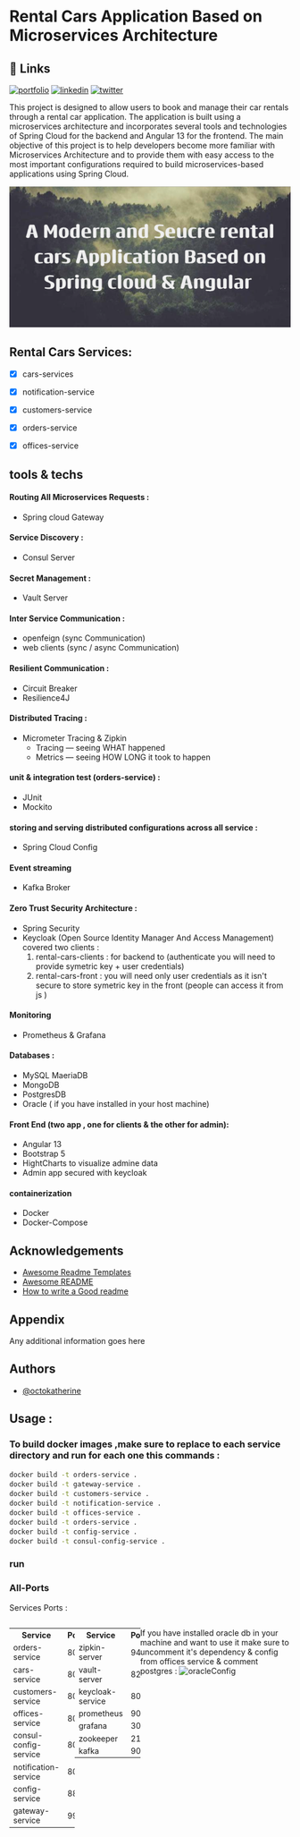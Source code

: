 
# Rental Cars Application Based on Microservices Architecture
## 🔗 Links
[![portfolio](https://img.shields.io/badge/my_portfolio-000?style=for-the-badge&logo=ko-fi&logoColor=white)](https://www.linkedin.com/in/ismail-harik-241b371b9/)
[![linkedin](https://img.shields.io/badge/linkedin-0A66C2?style=for-the-badge&logo=linkedin&logoColor=white)](https://www.linkedin.com/in/ismail-harik-241b371b9)
[![twitter](https://img.shields.io/badge/twitter-1DA1F2?style=for-the-badge&logo=twitter&logoColor=white)](https://twitter.com/ismail_harik)



This project is designed to allow users to book and manage their car rentals through a rental car application. The application is built using a microservices architecture and incorporates several tools and technologies of Spring Cloud for the backend and Angular 13 for the frontend. The main objective of this project is to help developers become more familiar with Microservices Architecture and to provide them with easy access to the most important configurations required to build microservices-based applications using Spring Cloud.

![img.png](img.png)

## Rental Cars Services:
- [x] cars-services
- [x] notification-service
- [x] customers-service
- [x] orders-service
- [x] offices-service



## tools & techs

#### Routing All Microservices Requests :
* Spring cloud Gateway
#### Service Discovery :
* Consul Server
#### Secret Management :
* Vault Server

####  Inter Service Communication :
*  openfeign (sync Communication)
*  web clients (sync / async Communication)

#### Resilient Communication :
* Circuit Breaker
* Resilience4J

#### Distributed Tracing :
* Micrometer Tracing & Zipkin
    * Tracing — seeing WHAT happened
    * Metrics — seeing HOW LONG it took to happen

#### unit & integration test (orders-service) :
* JUnit
* Mockito

#### storing and serving distributed configurations across all service :
* Spring Cloud Config

#### Event streaming
* Kafka Broker
#### Zero Trust Security Architecture :
* Spring Security
* Keycloak (Open Source Identity Manager And Access Management) covered two clients :
    1.  rental-cars-clients : for backend to (authenticate you will need to provide symetric key + user credentials)
    2. rental-cars-front :  you will need only user credentials as it isn't secure to store symetric key in the front (people can access it from js )
#### Monitoring
* Prometheus & Grafana
####  Databases :
* MySQL MaeriaDB
* MongoDB
* PostgresDB
* Oracle ( if you have installed in your host machine)
#### Front End (two app , one for clients & the other for admin):
* Angular 13
* Bootstrap 5
* HightCharts to visualize admine data
* Admin app secured with keycloak

#### containerization
* Docker
* Docker-Compose
## Acknowledgements

- [Awesome Readme Templates](https://awesomeopensource.com/project/elangosundar/awesome-README-templates)
- [Awesome README](https://github.com/matiassingers/awesome-readme)
- [How to write a Good readme](https://bulldogjob.com/news/449-how-to-write-a-good-readme-for-your-github-project)


## Appendix

Any additional information goes here


## Authors

- [@octokatherine](https://www.github.com/octokatherine)

## Usage : 

### To build docker images ,make sure to replace to each service directory and  run for each one this commands :

```bash
docker build -t orders-service .
docker build -t gateway-service .
docker build -t customers-service .
docker build -t notification-service .
docker build -t offices-service .
docker build -t orders-service .
docker build -t config-service .
docker build -t consul-config-service . 

```

### run


### All-Ports
<p>Services  Ports : </p>
<div style="display: flex;justify-content: center">


  <tr>
    <td>
      <table>
        <tr>
          <th>Service</th>
          <th>Ports</th>
        </tr>
        <tr>
          <td>orders-service</td>
          <td>8081</td>
        </tr>
        <tr>
          <td>cars-service</td>
          <td>8082</td>
        </tr>
        <tr>
          <td>customers-service</td>
          <td>8083</td>
        </tr>
        <tr>
          <td>offices-service</td>
          <td>8084</td>
        </tr>
        <tr>
          <td>consul-config-service</td>
          <td>8085</td>
        </tr>
        <tr>
          <td>notification-service</td>
          <td>8086</td>
        </tr>
        <tr>
          <td>config-service</td>
          <td>8888</td>
        </tr>
        <tr>
          <td>gateway-service</td>
          <td>9999</td>
        </tr>
      </table>
    </td>
    <td>
      <table>
        <tr>
          <th>Service</th>
          <th>Ports</th>
        </tr>
        <tr>
          <td>zipkin-server</td>
          <td>9411</td>
        </tr>
        <tr>
          <td>vault-server</td>
          <td>8200</td>
        </tr>
        <tr>
          <td>keycloak-service</td>
          <td>8080</td>
        </tr>
        <tr>
          <td>prometheus</td>
          <td>9090</td>
        </tr>
        <tr>
          <td>grafana</td>
          <td>3000</td>
        </tr>
        <tr>
          <td>zookeeper</td>
          <td>2181</td>
        </tr>
        <tr>
          <td>kafka</td>
          <td>9092</td>
        </tr>
      </table>
    </td>
  </tr>
</table>
   
If you have installed oracle db in your machine and want to use it make sure to uncomment it's dependency & config from offices service & comment postgres :
![oracleConfig](https://user-images.githubusercontent.com/92827404/215745836-5a37ac13-b2e1-49dd-9948-b49189fed5f2.png)
